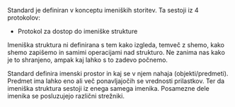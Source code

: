 Standard je definiran v konceptu imeniških storitev. Ta sestoji iz 4 protokolov:
- Protokol za dostop do imeniške strukture

Imeniška struktura ni definirana s tem kako izgleda, temveč z shemo, kako shemo zapišemo in samimi operacijami nad strukturo. Ne zanima nas kako je to shranjeno, ampak kaj lahko s to zadevo počnemo.

Standard definira imenski prostor in kaj se v njem nahaja (objekti/predmeti). Predmet ima lahko eno ali več ponavljajočih se vrednosti prilastkov. Ter da imeniška struktura sestoji iz enega samega imenika. Posamezne dele imenika se posluzujejo različni strežniki.

